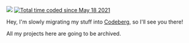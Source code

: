 <a href="https://visitorbadge.io/status?path=vil"><img src="https://api.visitorbadge.io/api/visitors?path=vil&countColor=%232ccce4&style=plastic" /></a>
<a href="https://wakatime.com/@955593e3-2634-4ae3-95a1-d0192485ed24"><img src="https://wakatime.com/badge/user/955593e3-2634-4ae3-95a1-d0192485ed24.svg" alt="Total time coded since May 18 2021" /></a>


Hey, I'm slowly migrating my stuff into [Codeberg](https://codeberg.org/vili), so I'll see you there!

All my projects here are going to be archived.
